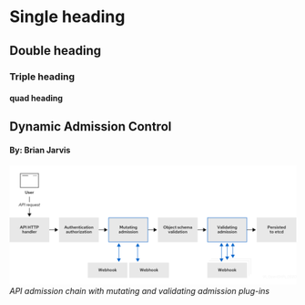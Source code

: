 # Single heading
## Double heading
### Triple heading
#### quad heading

## Dynamic Admission Control
#### By: Brian Jarvis 


![API admission chain with mutating and validating admission plug-ins](./images/admissionflow.png)
*API admission chain with mutating and validating admission plug-ins*



